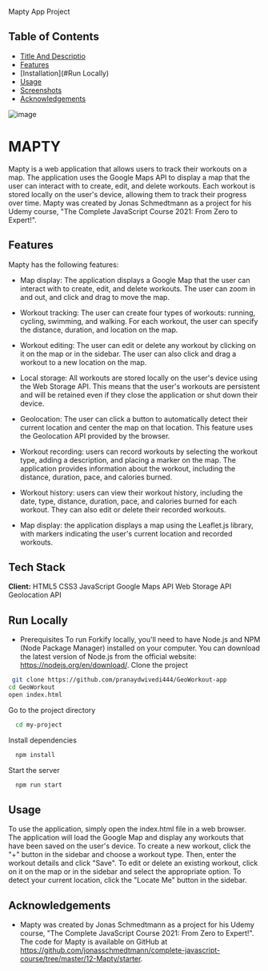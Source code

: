 

Mapty App Project
## Table of Contents

- [Title And Descriptio](#MAPTY)
- [Features](#features)
- [Installation](#Run Locally)
- [Usage](#usage)
- [Screenshots](#screenshots)
- [Acknowledgements](#Acknowledgements)


![image](https://user-images.githubusercontent.com/48515987/221229823-18aa21dd-2968-4122-820f-ff83661fc08f.png)

# MAPTY

Mapty is a web application that allows users to track their workouts on a map. The application uses the Google Maps API to display a map that the user can interact with to create, edit, and delete workouts. Each workout is stored locally on the user's device, allowing them to track their progress over time. Mapty was created by Jonas Schmedtmann as a project for his Udemy course, "The Complete JavaScript Course 2021: From Zero to Expert!".

## Features
Mapty has the following features:

- Map display: The application displays a Google Map that the user can interact with to create, edit, and delete workouts. The user can zoom in and out, and click and drag to move the map.

- Workout tracking: The user can create four types of workouts: running, cycling, swimming, and walking. For each workout, the user can specify the distance, duration, and location on the map.

- Workout editing: The user can edit or delete any workout by clicking on it on the map or in the sidebar. The user can also click and drag a workout to a new location on the map.

- Local storage: All workouts are stored locally on the user's device using the Web Storage API. This means that the user's workouts are persistent and will be retained even if they close the application or shut down their device.

- Geolocation: The user can click a button to automatically detect their current location and center the map on that location. This feature uses the Geolocation API provided by the browser.
- Workout recording: users can record workouts by selecting the workout type, adding a description, and placing a marker on the map. The application provides information about the workout, including the distance, duration, pace, and calories burned.
- Workout history: users can view their workout history, including the date, type, distance, duration, pace, and calories burned for each workout. They can also edit or delete their recorded workouts.
- Map display: the application displays a map using the Leaflet.js library, with markers indicating the user's current location and recorded workouts.


## Tech Stack

**Client:** 
HTML5
CSS3
JavaScript
Google Maps API
Web Storage API
Geolocation API




## Run Locally
- Prerequisites
To run Forkify locally, you'll need to have Node.js and NPM (Node Package Manager) installed on your computer. You can download the latest version of Node.js from the official website: https://nodejs.org/en/download/.
Clone the project

```bash
 git clone https://github.com/pranaydwivedi444/GeoWorkout-app
cd GeoWorkout
open index.html


```

Go to the project directory

```bash
  cd my-project
```

Install dependencies

```bash
  npm install
```

Start the server

```bash
  npm run start
```

## Usage
To use the application, simply open the index.html file in a web browser. The application will load the Google Map and display any workouts that have been saved on the user's device. To create a new workout, click the "+" button in the sidebar and choose a workout type. Then, enter the workout details and click "Save". To edit or delete an existing workout, click on it on the map or in the sidebar and select the appropriate option. To detect your current location, click the "Locate Me" button in the sidebar.


## Acknowledgements

- Mapty was created by Jonas Schmedtmann as a project for his Udemy course, "The Complete JavaScript Course 2021: From Zero to Expert!". The code for Mapty is available on GitHub at https://github.com/jonasschmedtmann/complete-javascript-course/tree/master/12-Mapty/starter.

